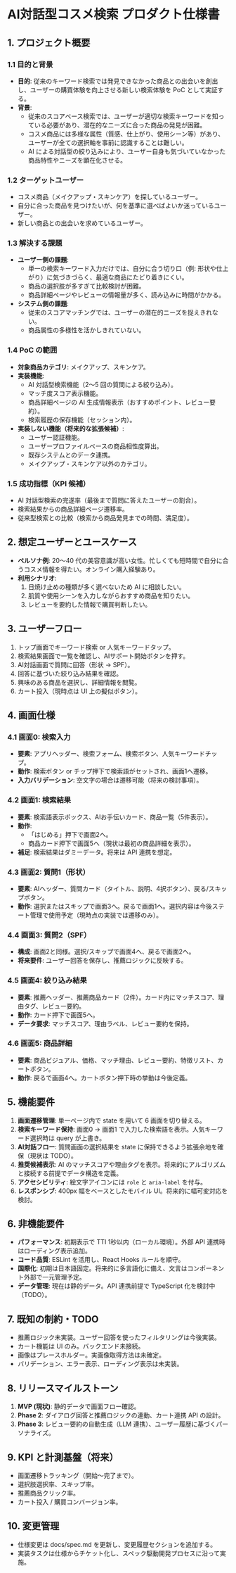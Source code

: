 # AI対話型コスメ検索 プロダクト仕様書

## 1. プロジェクト概要

### 1.1 目的と背景
- **目的**: 従来のキーワード検索では発見できなかった商品との出会いを創出し、ユーザーの購買体験を向上させる新しい検索体験を PoC として実証する。
- **背景**:
  - 従来のスコアベース検索では、ユーザーが適切な検索キーワードを知っている必要があり、潜在的なニーズに合った商品の発見が困難。
  - コスメ商品には多様な属性（質感、仕上がり、使用シーン等）があり、ユーザーが全ての選択軸を事前に認識することは難しい。
  - AI による対話型の絞り込みにより、ユーザー自身も気づいていなかった商品特性やニーズを顕在化させる。

### 1.2 ターゲットユーザー
- コスメ商品（メイクアップ・スキンケア）を探しているユーザー。
- 自分に合った商品を見つけたいが、何を基準に選べばよいか迷っているユーザー。
- 新しい商品との出会いを求めているユーザー。

### 1.3 解決する課題
- **ユーザー側の課題**:
  - 単一の検索キーワード入力だけでは、自分に合う切り口（例: 形状や仕上がり）に気づきづらく、最適な商品にたどり着きにくい。
  - 商品の選択肢が多すぎて比較検討が困難。
  - 商品詳細ページやレビューの情報量が多く、読み込みに時間がかかる。
- **システム側の課題**:
  - 従来のスコアマッチングでは、ユーザーの潜在的ニーズを捉えきれない。
  - 商品属性の多様性を活かしきれていない。

### 1.4 PoC の範囲
- **対象商品カテゴリ**: メイクアップ、スキンケア。
- **実装機能**:
  - AI 対話型検索機能（2〜5 回の質問による絞り込み）。
  - マッチ度スコア表示機能。
  - 商品詳細ページの AI 生成情報表示（おすすめポイント、レビュー要約）。
  - 検索履歴の保存機能（セッション内）。
- **実装しない機能（将来的な拡張候補）**:
  - ユーザー認証機能。
  - ユーザープロファイルベースの商品相性度算出。
  - 既存システムとのデータ連携。
  - メイクアップ・スキンケア以外のカテゴリ。

### 1.5 成功指標（KPI 候補）
- AI 対話型検索の完遂率（最後まで質問に答えたユーザーの割合）。
- 検索結果からの商品詳細ページ遷移率。
- 従来型検索との比較（検索から商品発見までの時間、満足度）。

## 2. 想定ユーザーとユースケース
- **ペルソナ例**: 20〜40 代の美容意識が高い女性。忙しくても短時間で自分に合うコスメ情報を得たい。オンライン購入経験あり。
- **利用シナリオ**:
  1. 日焼け止めの種類が多く選べないため AI に相談したい。
  2. 肌質や使用シーンを入力しながらおすすめ商品を知りたい。
  3. レビューを要約した情報で購買判断したい。

## 3. ユーザーフロー
1. トップ画面でキーワード検索 or 人気キーワードタップ。
2. 検索結果画面で一覧を確認し、AIサポート開始ボタンを押す。
3. AI対話画面で質問に回答（形状 → SPF）。
4. 回答に基づいた絞り込み結果を確認。
5. 興味のある商品を選択し、詳細情報を閲覧。
6. カート投入（現時点は UI 上の擬似ボタン）。

## 4. 画面仕様
### 4.1 画面0: 検索入力
- **要素**: アプリヘッダー、検索フォーム、検索ボタン、人気キーワードチップ。
- **動作**: 検索ボタン or チップ押下で検索語がセットされ、画面1へ遷移。
- **入力バリデーション**: 空文字の場合は遷移可能（将来の検討事項）。

### 4.2 画面1: 検索結果
- **要素**: 検索語表示ボックス、AIお手伝いカード、商品一覧（5件表示）。
- **動作**:
  - 「はじめる」押下で画面2へ。
  - 商品カード押下で画面5へ（現状は最初の商品詳細を表示）。
- **補足**: 検索結果はダミーデータ。将来は API 連携を想定。

### 4.3 画面2: 質問1（形状）
- **要素**: AIヘッダー、質問カード（タイトル、説明、4択ボタン）、戻る/スキップボタン。
- **動作**: 選択またはスキップで画面3へ。戻るで画面1へ。選択内容は今後ステート管理で使用予定（現時点の実装では遷移のみ）。

### 4.4 画面3: 質問2（SPF）
- **構成**: 画面2と同様。選択/スキップで画面4へ、戻るで画面2へ。
- **将来要件**: ユーザー回答を保存し、推薦ロジックに反映する。

### 4.5 画面4: 絞り込み結果
- **要素**: 推薦ヘッダー、推薦商品カード（2件）。カード内にマッチスコア、理由タグ、レビュー要約。
- **動作**: カード押下で画面5へ。
- **データ要求**: マッチスコア、理由ラベル、レビュー要約を保持。

### 4.6 画面5: 商品詳細
- **要素**: 商品ビジュアル、価格、マッチ理由、レビュー要約、特徴リスト、カートボタン。
- **動作**: 戻るで画面4へ。カートボタン押下時の挙動は今後定義。

## 5. 機能要件
1. **画面遷移管理**: 単一ページ内で state を用いて 6 画面を切り替える。
2. **検索キーワード保持**: 画面0 → 画面1 で入力した検索語を表示。人気キーワード選択時は query が上書き。
3. **AI対話フロー**: 質問画面の選択結果を state に保持できるよう拡張余地を確保（現状は TODO）。
4. **推奨候補表示**: AI のマッチスコアや理由タグを表示。将来的にアルゴリズムと接続する前提でデータ構造を定義。
5. **アクセシビリティ**: 絵文字アイコンには `role` と `aria-label` を付与。
6. **レスポンシブ**: 400px 幅をベースとしたモバイル UI。将来的に幅可変対応を検討。

## 6. 非機能要件
- **パフォーマンス**: 初期表示で TTI 1秒以内（ローカル環境）。外部 API 連携時はローディング表示追加。
- **コード品質**: ESLint を活用し、React Hooks ルールを順守。
- **国際化**: 初期は日本語固定。将来的に多言語化に備え、文言はコンポーネント外部で一元管理予定。
- **データ管理**: 現在は静的データ。API 連携前提で TypeScript 化を検討中（TODO）。

## 7. 既知の制約・TODO
- 推薦ロジック未実装。ユーザー回答を使ったフィルタリングは今後実装。
- カート機能は UI のみ。バックエンド未接続。
- 画像はプレースホルダー。実画像取得方法は未確定。
- バリデーション、エラー表示、ローディング表示は未実装。

## 8. リリースマイルストーン
1. **MVP (現状)**: 静的データで画面フロー確認。
2. **Phase 2**: ダイアログ回答と推薦ロジックの連動、カート連携 API の設計。
3. **Phase 3**: レビュー要約の自動生成（LLM 連携）、ユーザー履歴に基づくパーソナライズ。

## 9. KPI と計測基盤（将来）
- 画面遷移トラッキング（開始〜完了まで）。
- 選択肢選択率、スキップ率。
- 推薦商品クリック率。
- カート投入 / 購買コンバージョン率。

## 10. 変更管理
- 仕様変更は docs/spec.md を更新し、変更履歴セクションを追加する。
- 実装タスクは仕様からチケット化し、スペック駆動開発プロセスに沿って実施。
